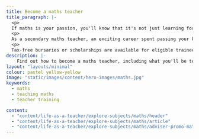 ```yaml
---
title: Become a maths teacher
title_paragraph: |-
  <p>
  If maths is your passion, you'll know that it's not just learning formulas or solving equations. It's a way of thinking and problem solving that’s important in every walk of life.</p>
  <p>
  As a secondary maths teacher, an exciting career spent passing your knowledge on to the next generation could be for you. 
  <p>
  Tax-free bursaries or scholarships are available for eligible trainee maths teachers.</p>
description: |-
    Find out how to become a maths teacher, including what you'll be teaching and what funding is available to help you train.
layout: "layouts/minimal"
colour: pastel yellow-yellow
image: "static/images/content/hero-images/maths.jpg"
keywords:
  - maths
  - teaching maths
  - teacher training

content:
  - "content/life-as-a-teacher/explore-subjects/maths/header"
  - "content/life-as-a-teacher/explore-subjects/maths/article"
  - "content/life-as-a-teacher/explore-subjects/maths/adviser-promo-maths"
---
```

